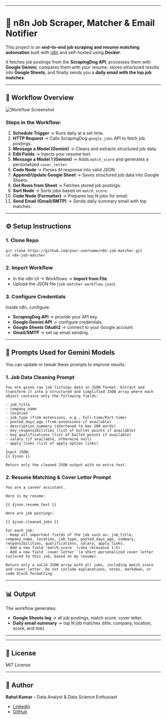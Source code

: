 
---

# 🚀 n8n Job Scraper, Matcher & Email Notifier

This project is an **end-to-end job scraping and resume matching automation** built with [n8n](https://n8n.io/) and self-hosted using **Docker**.  

It fetches job postings from the **ScrapingDog API**, processes them with **Google Gemini**, compares them with your resume, stores structured results into **Google Sheets**, and finally sends you a **daily email with the top job matches**.  

---

## 📌 Workflow Overview

![Workflow Screenshot](./workflow.png) <!-- Add your updated screenshot here -->

### Steps in the Workflow:
1. **Schedule Trigger** → Runs daily at a set time.  
2. **HTTP Request** → Calls ScrapingDog `google_jobs` API to fetch job postings.  
3. **Message a Model (Gemini)** → Cleans and extracts structured job data.  
4. **Edit Fields** → Injects your resume text.  
5. **Message a Model 1 (Gemini)** → Adds `match_score` and generates a personalized `cover_letter`.  
6. **Code Node** → Parses AI response into valid JSON.  
7. **Append/Update Google Sheet** → Saves structured job data into Google Sheets.  
8. **Get Rows from Sheet** → Fetches stored job postings.  
9. **Sort Node** → Sorts jobs based on `match_score`.  
10. **Code Node (Formatter)** → Prepares top N jobs for email.  
11. **Send Email (Gmail/SMTP)** → Sends daily summary email with top matches.  

---

## ⚙️ Setup Instructions

### 1. Clone Repo
```bash
git clone https://github.com/your-username/n8n-job-matcher.git
cd n8n-job-matcher
````

### 2. Import Workflow

* In the n8n UI → Workflows → **Import from File**.
* Upload the JSON file (`job-matcher-workflow.json`).

### 3. Configure Credentials

Inside n8n, configure:

* **ScrapingDog API** → provide your API key.
* **Google Gemini API** → configure credentials.
* **Google Sheets OAuth2** → connect to your Google account.
* **Gmail/SMTP** → set up email sending.



---

## 🧠 Prompts Used for Gemini Models

You can update or tweak these prompts to improve results.

### 1. Job Data Cleaning Prompt

```
You are given raw job listings data in JSON format. Extract and transform it into a structured and simplified JSON array where each object contains only the following fields:

- job_title
- company_name
- location
- job_type (from extensions, e.g., Full-time/Part-time)
- posted_days_ago (from extensions if available)
- description_summary (shortened to max 200 words)
- key_responsibilities (list of bullet points if available)
- key_qualifications (list of bullet points if available)
- salary (if available, otherwise null)
- apply_links (list of apply option links)

Input JSON:
{{ $json }}

Return only the cleaned JSON output with no extra text.
```

### 2. Resume Matching & Cover Letter Prompt

```
You are a career assistant. 

Here is my resume:

{{ $json.resume_text }}

Here are job postings:

{{ $json.cleaned_jobs }}

For each job:
- Keep all important fields of the job such as: job_title, company_name, location, job_type, posted_days_ago, summary, responsibilities, qualifications, salary, apply_links.
- Add a new field `match_score` (rate relevance 1–5).
- Add a new field `cover_letter` (a short personalized cover letter tailored to this job, based on my resume).

Return only a valid JSON array with all jobs, including match_score and cover_letter. Do not include explanations, notes, markdown, or code block formatting.
```



---

## 📊 Output

The workflow generates:

* **Google Sheets log** → all job postings, match score, cover letter.
* **Daily email summary** → top N job matches (title, company, location, score, and link).

---



---

## 📜 License

MIT License

---

## 🙌 Author

**Rahul Kumar** – Data Analyst & Data Science Enthusiast

* [LinkedIn](https://www.linkedin.com/in/rahulkumar19k8/)
* [GitHub](https://github.com/rahulkumar-24)


